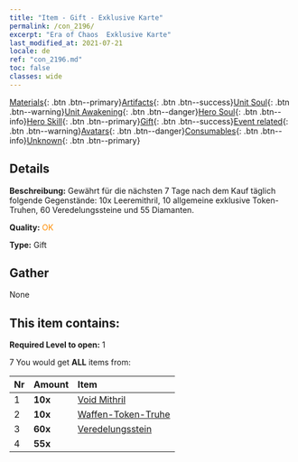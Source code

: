```yaml
---
title: "Item - Gift - Exklusive Karte"
permalink: /con_2196/
excerpt: "Era of Chaos  Exklusive Karte"
last_modified_at: 2021-07-21
locale: de
ref: "con_2196.md"
toc: false
classes: wide
---
```

 [Materials](/ItemsDE/){: .btn .btn--primary}[Artifacts](/ItemsDE/Artifacts/){: .btn .btn--success}[Unit Soul](/ItemsDE/UnitSoul/){: .btn .btn--warning}[Unit Awakening](/ItemsDE/UnitAwakening/){: .btn .btn--danger}[Hero Soul](/ItemsDE/HeroSoul/){: .btn .btn--info}[Hero Skill](/ItemsDE/HeroSkill/){: .btn .btn--primary}[Gift](/ItemsDE/Gift/){: .btn .btn--success}[Event related](/ItemsDE/Events/){: .btn .btn--warning}[Avatars](/ItemsDE/Avatars/){: .btn .btn--danger}[Consumables](/ItemsDE/Consumables/){: .btn .btn--info}[Unknown](/ItemsDE/Unknown/){: .btn .btn--primary}

## Details
 **Beschreibung:** Gewährt für die nächsten 7 Tage nach dem Kauf täglich folgende Gegenstände: 10x Leeremithril, 10 allgemeine exklusive Token-Truhen, 60 Veredelungssteine und 55 Diamanten.

 **Quality:** <span style="color: #FF8C00">OK</span>

 **Type:** Gift

## Gather

  None

## This item contains:

 **Required Level to open:** 1

 7 You would get **ALL** items  from:

  | Nr | Amount |     Item    |
  |:---|:-------|:------------|
  | 1 |  **10x** | [Void Mithril](/ItemsDE/con_817/) |  | 
  | 2 |  **10x** | [Waffen-Token-Truhe](/ItemsDE/con_1367/) |  | 
  | 3 |  **60x** | [Veredelungsstein](/ItemsDE/con_814/) |  | 
  | 4 |  **55x** | <i class="fas fa-gem"/> |  | 
